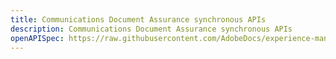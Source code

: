 ```yaml
---
title: Communications Document Assurance synchronous APIs
description: Communications Document Assurance synchronous APIs
openAPISpec: https://raw.githubusercontent.com/AdobeDocs/experience-manager-forms-cloud-service-developer-reference/main/src/swagger-specs/docassurance.yaml  
--- 
```


